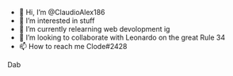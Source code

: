- 👋 Hi, I’m @ClaudioAlex186
- 👀 I’m interested in stuff
- 🌱 I’m currently relearning web devolopment ig
- 💞️ I’m looking to collaborate with Leonardo on the great Rule 34
- 📫 How to reach me Clode#2428

<!---
ClaudioAlex186/ClaudioAlex186 is a ✨ special ✨ repository because its `README.md` (this file) appears on your GitHub profile.
You can click the Preview link to take a look at your changes.
--->
<p>Dab </p>
